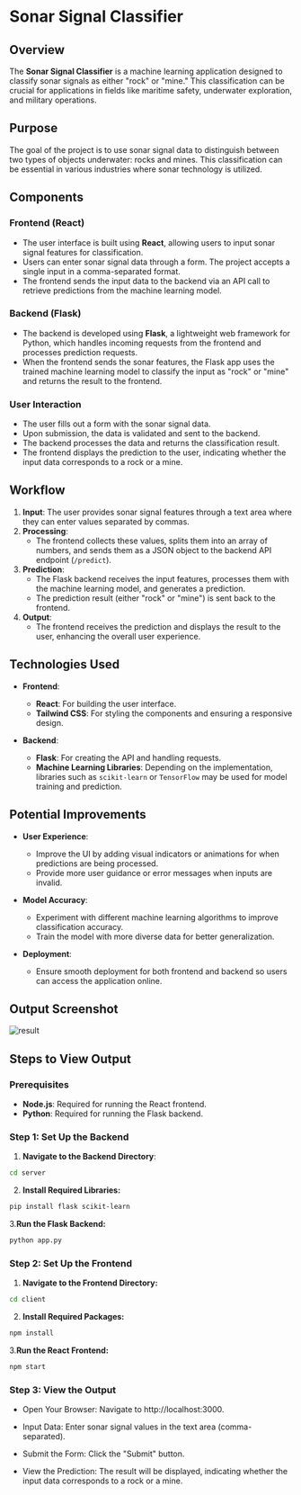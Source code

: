 # Sonar Signal Classifier

## Overview

The **Sonar Signal Classifier** is a machine learning application designed to classify sonar signals as either "rock" or "mine." This classification can be crucial for applications in fields like maritime safety, underwater exploration, and military operations.

## Purpose

The goal of the project is to use sonar signal data to distinguish between two types of objects underwater: rocks and mines. This classification can be essential in various industries where sonar technology is utilized.

## Components

### Frontend (React)

- The user interface is built using **React**, allowing users to input sonar signal features for classification.
- Users can enter sonar signal data through a form. The project accepts a single input in a comma-separated format.
- The frontend sends the input data to the backend via an API call to retrieve predictions from the machine learning model.

### Backend (Flask)

- The backend is developed using **Flask**, a lightweight web framework for Python, which handles incoming requests from the frontend and processes prediction requests.
- When the frontend sends the sonar features, the Flask app uses the trained machine learning model to classify the input as "rock" or "mine" and returns the result to the frontend.

### User Interaction

- The user fills out a form with the sonar signal data.
- Upon submission, the data is validated and sent to the backend.
- The backend processes the data and returns the classification result.
- The frontend displays the prediction to the user, indicating whether the input data corresponds to a rock or a mine.

## Workflow

1. **Input**: The user provides sonar signal features through a text area where they can enter values separated by commas.
2. **Processing**:
   - The frontend collects these values, splits them into an array of numbers, and sends them as a JSON object to the backend API endpoint (`/predict`).
3. **Prediction**:
   - The Flask backend receives the input features, processes them with the machine learning model, and generates a prediction.
   - The prediction result (either "rock" or "mine") is sent back to the frontend.
4. **Output**:
   - The frontend receives the prediction and displays the result to the user, enhancing the overall user experience.

## Technologies Used

- **Frontend**:
  - **React**: For building the user interface.
  - **Tailwind CSS**: For styling the components and ensuring a responsive design.

- **Backend**:
  - **Flask**: For creating the API and handling requests.
  - **Machine Learning Libraries**: Depending on the implementation, libraries such as `scikit-learn` or `TensorFlow` may be used for model training and prediction.

## Potential Improvements

- **User Experience**:
  - Improve the UI by adding visual indicators or animations for when predictions are being processed.
  - Provide more user guidance or error messages when inputs are invalid.

- **Model Accuracy**:
  - Experiment with different machine learning algorithms to improve classification accuracy.
  - Train the model with more diverse data for better generalization.

- **Deployment**:
  - Ensure smooth deployment for both frontend and backend so users can access the application online.

## Output Screenshot

![result](client/src/output.png)

## Steps to View Output

### Prerequisites

- **Node.js**: Required for running the React frontend.
- **Python**: Required for running the Flask backend.

### Step 1: Set Up the Backend

1. **Navigate to the Backend Directory**:
  ```bash
  cd server
  ```

2. **Install Required Libraries:**
  ```bash
  pip install flask scikit-learn 
  ```

3.**Run the Flask Backend:**
  ```bash
  python app.py
  ```

### Step 2: Set Up the Frontend

1. **Navigate to the Frontend Directory:**
  ```bash
  cd client
  ```

2. **Install Required Packages:**
  ```bash
  npm install
  ```

3.**Run the React Frontend:**
  ```bash
  npm start
  ```

### Step 3: View the Output

- Open Your Browser: Navigate to http://localhost:3000.

- Input Data: Enter sonar signal values in the text area (comma-separated).

- Submit the Form: Click the "Submit" button.

- View the Prediction: The result will be displayed, indicating whether the input data corresponds to a rock or a mine.